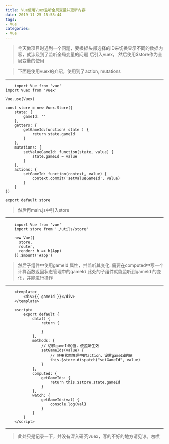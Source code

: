 ```yaml
---
title: Vue使用Vuex监听全局变量并更新内容
date: 2019-11-25 15:58:44
tags:
- Vue
categories:
- Vue
---
```


> 今天做项目时遇到一个问题，要根据头部选择的ID来切换显示不同的数据内容，就涉及到了监听全局变量的问题
> 后引入vuex， 然后使用$store作为全局变量的使用

> 下面是使用vuex的介绍，使用到了action, mutations

---------------

```
    import Vue from 'vue'
import Vuex from 'vuex'

Vue.use(Vuex)

const store = new Vuex.Store({
    state: {
        gameId: ''
    },
    getters: {
        getGameId:function( state ) {
            return state.gameId
        }
    },
    mutations: {
        setValueGameId: function(state, value) {
            state.gameId = value
        }
    },
    actions: {
        setGameId: function(context, value) {
            context.commit('setValueGameId', value)
        }
    }
})

export default store
```

> 然后再main.js中引入store
---------------
```
    import Vue from 'vue'
    import store from './utils/store'
    
    new Vue({
      store,
      router,
      render: h => h(App)
    }).$mount('#app')
```

> 然后子组件中使用gameId 属性，并监听其变化, 需要在computed中写一个计算函数返回状态管理中的gameId
> 此处的子组件就能监听到gameId 的变化，并能进行操作
-------------
```
    <template>
        <div>{{ gameId }}</div>
    </template>
    
    <script>
        export default {
            data() {
                return {
                    
                }
            },
            methods: {
                // 切换gameId的值，使监听生效
                setGameIds(value) {
                    // 使用状态管理中的action，设置gameId的值
                    this.$store.dispatch("setGameId", value)
                }
            },
            computed: {
                getGameIds: {
                    return this.$store.state.gameId
                }
            },
            watch: {
                getGameIds(val) {
                    console.log(val)
                }
            }
        }
    </script>
```
-----------------
> 此处只是记录一下，并没有深入研究vuex，写的不好的地方请见谅。勿喷
